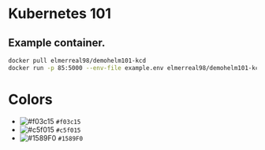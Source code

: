 # Kubernetes 101

## Example container.
```bash
docker pull elmerreal98/demohelm101-kcd
docker run -p 85:5000 --env-file example.env elmerreal98/demohelm101-kcd
```

# Colors
- ![#f03c15](https://via.placeholder.com/15/f03c15/f03c15.png) `#f03c15`
- ![#c5f015](https://via.placeholder.com/15/c5f015/c5f015.png) `#c5f015`
- ![#1589F0](https://via.placeholder.com/15/1589F0/1589F0.png) `#1589F0`

